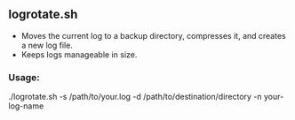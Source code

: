 ## logrotate.sh
- Moves the current log to a backup directory, compresses it, and creates a new log file.
- Keeps logs manageable in size.

### Usage:
./logrotate.sh -s /path/to/your.log -d /path/to/destination/directory -n your-log-name
